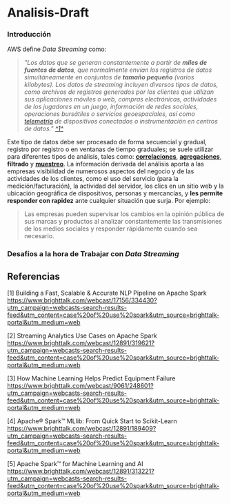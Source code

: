 # Analisis-Draft

### Introducción
AWS define *Data Streaming* como:
> *"Los  datos que se generan constantemente a partir de **miles de fuentes de datos**, que normalmente envían los registros de datos simultáneamente en conjuntos de **tamaño pequeño** (varios kilobytes). 
> Los datos de streaming incluyen diversos tipos de datos, como archivos de registros generados por los clientes que utilizan sus aplicaciones móviles o web, compras electrónicas, actividades de los jugadores en un juego, información de redes sociales, operaciones bursátiles o servicios geoespaciales, así como [telemetría](https://es.wikipedia.org/wiki/Telemetr%C3%ADa) de dispositivos conectados o instrumentación en centros de datos." [^1^](https://aws.amazon.com/es/streaming-data/)*

Este tipo de  datos debe ser procesado de forma secuencial y gradual, registro por registro o en ventanas de tiempo graduales; se  suele utilizar para diferentes tipos de análisis, tales como: [**correlaciones**](https://es.wikipedia.org/wiki/Correlaci%C3%B3n), [**agregaciones**](https://www.tecnologias-informacion.com/agregacion.html), **filtrado** y [**muestreo**](https://enablement.acl.com/helpdocs/analytics/13/user-guide/es/Content/da_sampling_data/sampling_data.htm). 
La información derivada del análisis aporta a las empresas visibilidad de numerosos aspectos del negocio y de las actividades de los clientes, como el uso del servicio (para la medición/facturación), la actividad del servidor, los clics en un sitio web y la ubicación geográfica de dispositivos, personas y mercancías, y **les permite responder con rapidez** ante cualquier situación que surja. Por ejemplo:
>Las empresas pueden supervisar los cambios en la opinión pública de sus marcas y productos al analizar constantemente las transmisiones de los medios sociales y responder rápidamente cuando sea necesario.

### Desafíos a la hora de Trabajar con *Data Streaming*



## Referencias
[1] Building a Fast, Scalable & Accurate NLP Pipeline on Apache Spark https://www.brighttalk.com/webcast/17156/334430?utm_campaign=webcasts-search-results-feed&utm_content=case%20of%20use%20spark&utm_source=brighttalk-portal&utm_medium=web

[2] Streaming Analytics Use Cases on Apache Spark https://www.brighttalk.com/webcast/12891/319621?utm_campaign=webcasts-search-results-feed&utm_content=case%20of%20use%20spark&utm_source=brighttalk-portal&utm_medium=web

[3] How Machine Learning Helps Predict Equipment Failure
https://www.brighttalk.com/webcast/9061/248601?utm_campaign=webcasts-search-results-feed&utm_content=case%20of%20use%20spark&utm_source=brighttalk-portal&utm_medium=web

[4] Apache® Spark™ MLlib: From Quick Start to Scikit-Learn
https://www.brighttalk.com/webcast/12891/189409?utm_campaign=webcasts-search-results-feed&utm_content=case%20of%20use%20spark&utm_source=brighttalk-portal&utm_medium=web

[5] Apache Spark™ for Machine Learning and AI https://www.brighttalk.com/webcast/12891/313221?utm_campaign=webcasts-search-results-feed&utm_content=case%20of%20use%20spark&utm_source=brighttalk-portal&utm_medium=web
